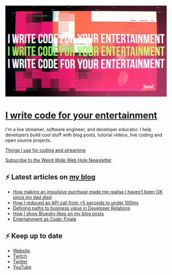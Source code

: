 ![!write code for your entertainment](trailer_thumb.png)

# [I write code for your entertainment](https://www.twitch.tv/videos/1971055901)

I'm a live streamer, software engineer, and developer educator. I help developers build cool stuff with blog posts,
tutorial videos, live coding and open source projects.

[Things I use for coding and streaming](https://whitep4nth3r.com/uses/)

[Subscribe to the Weird Wide Web Hole Newsletter](https://buttondown.email/weirdwidewebhole)

## ⚡️ Latest articles on [my blog](https://whitep4nth3r.com)

<!-- BLOG-POST-LIST:START -->
- [How making an impulsive purchase made me realise I haven’t been OK since my dad died](https://whitep4nth3r.com/blog/how-making-an-impulsive-purchase-made-me-realise-i-havent-been-ok-since-my-dad-died/)
- [How I reduced an API call from &gt;5 seconds to under 100ms](https://blog.sentry.io/how-i-reduced-an-api-call-from-greater-than-5-seconds-to-under-100ms/)
- [Defining paths to business value in Developer Relations](https://whitep4nth3r.com/blog/defining-paths-to-business-value-in-developer-relations/)
- [How I show Bluesky likes on my blog posts](https://whitep4nth3r.com/blog/show-bluesky-likes-on-blog-posts/)
- [Entertainment as Code: Finale](https://whitep4nth3r.com/talks/entertainment-as-code-finale/)
<!-- BLOG-POST-LIST:END -->

## ⚡️ Keep up to date

- [Website](https://whitep4nth3r.com/)
- [Twitch](https://twitch.tv/whitep4nth3r)
- [Twitter](https://twitter.com/whitep4nth3r)
- [YouTube](https://www.youtube.com/c/whitep4nth3r/videos)
